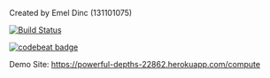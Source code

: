 Created by Emel Dinc (131101075)

[![Build Status](https://travis-ci.org/emeldinc/myDemoApp.svg?branch=master)](https://travis-ci.org/emeldinc/myDemoApp)

[![codebeat badge](https://codebeat.co/badges/3bc02153-f67e-449e-a995-7b56aa61b8b2)](https://codebeat.co/projects/github-com-emeldinc-mydemoapp-master)

Demo Site: https://powerful-depths-22862.herokuapp.com/compute
